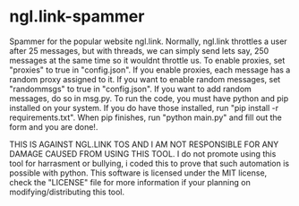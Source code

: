 # ngl.link-spammer
Spammer for the popular website ngl.link.
Normally, ngl.link throttles a user after 25 messages, but with threads, we can simply send lets say, 250 messages at the same time so it wouldnt throttle us.
To enable proxies, set "proxies" to true in "config.json".
If you enable proxies, each message has a random proxy assigned to it.
If you want to enable random messages, set "randommsgs" to true in "config.json".
If you want to add random messages, do so in msg.py.
To run the code, you must have python and pip installed on your system.
If you do have those installed, run "pip install -r requirements.txt".
When pip finishes, run "python main.py" and fill out the form and you are done!.


THIS IS AGAINST NGL.LINK TOS AND I AM NOT RESPONSIBLE FOR ANY DAMAGE CAUSED FROM USING THIS TOOL.
I do not promote using this tool for harrasment or bullying, i coded this to prove that such automation is possible with python.
This software is licensed under the MIT license, check the "LICENSE" file for more information if your planning on modifying/distributing this tool.
